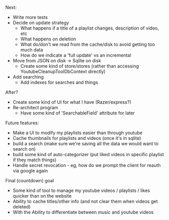 Next:
- Write more tests
- Decide on update strategy
    - What happens if a title of a playlist changes, description of video, etc
    - What happens on deletion
    - What do/don't we read from the cache/disk to avoid getting too much data
    - How do we indicate a 'full update' vs an incremental
- Move from JSON on disk -> Sqlite on disk
    - Create some kind of store/stores (rather than accessing YoutubeCleanupToolDbContext directly)
- Add searching
    - Add indexes for searches and things

After?
- Create some kind of UI for what I have (Razer/express?)
- Re-architect program
    - Have some kind of 'SearchableField' attribute for later

Future features:
- Make a UI to modify my playlists easier than through youtube
- Cache thumbnails for playlists and videos (once it's in sqlite)
- build a search (make sure we're saving all the data we would want to search on)
- build some kind of auto-categorizer (put liked videos in specific playlist if they match things)
- Handle secret revocation - eg, how do we prompt the client for reauth via google again

Final (countdown) goal
- Some kind of tool to manage my youtube videos / playlists / likes quicker than on the website
- Ability to cache titles/other info (and not clear them when videos get deleted)
- With the Ability to differentiate between music and youtube videos